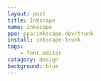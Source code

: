 ```yaml
---
layout: post
title: Inkscape
name: inkscape
ppa: ppa:inkscape.dev/trunk
install: inkscape-trunk
tags:
    - font editor
catagory: design
background: blue
---
```


